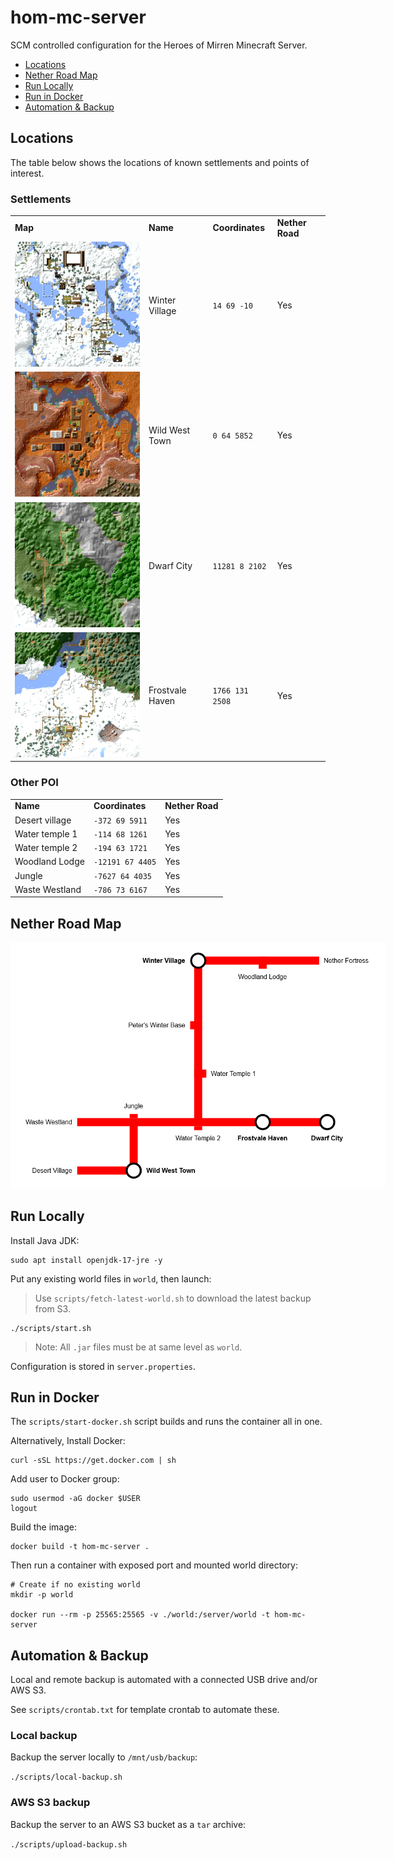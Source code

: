 # hom-mc-server

SCM controlled configuration for the Heroes of Mirren Minecraft Server.

* [Locations](#locations)
* [Nether Road Map](#nether-road-map)
* [Run Locally](#run-locally)
* [Run in Docker](#run-in-docker)
* [Automation & Backup](#automation--backup)

## Locations

The table below shows the locations of known settlements and points of interest.

### Settlements

<table>
  <tr>
    <td><b>Map</b></td>
    <td><b>Name</b></td>
    <td><b>Coordinates</b></td>
    <td><b>Nether Road</b></td>
  </tr>
  <tr>
    <td><img src="assets/images/winter-village.png" style="max-width: 200px"></img></td>
    <td>Winter Village</td>
    <td><code>14 69 -10</code></td>
    <td>Yes</td>
  </tr>
  <tr>
    <td><img src="assets/images/wild-west-town.png" style="max-width: 200px"></img></td>
    <td>Wild West Town</td>
    <td><code>0 64 5852</code></td>
    <td>Yes</td>
  </tr>
  <tr>
    <td><img src="assets/images/dwarf-city.png" style="max-width: 200px"></img></td>
    <td>Dwarf City</td>
    <td><code>11281 8 2102</code></td>
    <td>Yes</td>
  </tr>
  <tr>
    <td><img src="assets/images/frostvale-haven.png" style="max-width: 200px"></img></td>
    <td>Frostvale Haven</td>
    <td><code>1766 131 2508</code></td>
    <td>Yes</td>
  </tr>
</table>

### Other POI

<table>
  <tr>
    <td><b>Name</b></td>
    <td><b>Coordinates</b></td>
    <td><b>Nether Road</b></td>
  </tr>
  <tr>
    <td>Desert village</td>
    <td><code>-372 69 5911</code></td>
    <td>Yes</td>
  </tr>
  <tr>
    <td>Water temple 1</td>
    <td><code>-114 68 1261</code></td>
    <td>Yes</td>
  </tr>
  <tr>
    <td>Water temple 2</td>
    <td><code>-194 63 1721</code></td>
    <td>Yes</td>
  </tr>
  <tr>
    <td>Woodland Lodge</td>
    <td><code>-12191 67 4405</code></td>
    <td>Yes</td>
  </tr>
  <tr>
    <td>Jungle</td>
    <td><code>-7627 64 4035</code></td>
    <td>Yes</td>
  </tr>
  <tr>
    <td>Waste Westland</td>
    <td><code>-786 73 6167</code></td>
    <td>Yes</td>
  </tr>
</table>

## Nether Road Map

<img src="assets/images/nether-roads.drawio.png" style="max-width: 600px; margin: 0px auto"></img>

## Run Locally

Install Java JDK:

```
sudo apt install openjdk-17-jre -y 
```

Put any existing world files in `world`, then launch:

> Use `scripts/fetch-latest-world.sh` to download the latest backup from S3.

```
./scripts/start.sh
```

> Note: All `.jar` files must be at same level as `world`.

Configuration is stored in `server.properties`.

## Run in Docker

The `scripts/start-docker.sh` script builds and runs the container all in one.

Alternatively, Install Docker:

```
curl -sSL https://get.docker.com | sh
```

Add user to Docker group:
```
sudo usermod -aG docker $USER
logout
```

Build the image:

```
docker build -t hom-mc-server .
```

Then run a container with exposed port and mounted world directory:

```
# Create if no existing world
mkdir -p world

docker run --rm -p 25565:25565 -v ./world:/server/world -t hom-mc-server
```

## Automation & Backup

Local and remote backup is automated with a connected USB drive and/or AWS S3.

See `scripts/crontab.txt` for template crontab to automate these.

### Local backup

Backup the server locally to `/mnt/usb/backup`:

`./scripts/local-backup.sh`

### AWS S3 backup

Backup the server to an AWS S3 bucket as a `tar` archive:

`./scripts/upload-backup.sh`
